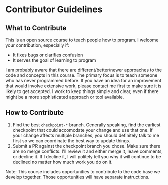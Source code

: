 # Contributor Guidelines

## What to Contribute

This is an open source course to teach people how to program. I welcome your contribution, especially if:

- It fixes bugs or clarifies confusion
- It serves the goal of learning to program

I am probably aware that there are different/better/newer approaches to the code and concepts in this course. The primary focus is to teach someone who has never programmed before. If you have an idea for an improvement that would involve extensive work, please contact me first to make sure it is likely to get accepted. I work to keep things simple and clear, even if there might be a more sophisticated approach or tool available.

## How to Contribute

1. Find the best `checkpoint-*` branch. Generally speaking, find the earliest checkpoint that could accomodate your change and use that one. If your change affects multiple branches, you should definitely talk to me first so we can coordinate the best way to update things.
2. Submit a PR against the checkpoint branch you chose. Make sure there are no merge conflicts. I'll review it and either merge it, leave comments, or decline it. If I decline it, I will politely tell you why it will continue to be declined no matter how much work you do on it.

Note: This course includes opportunities to contribute to the code base we develop together. Those opportunities will have separate instructions.
